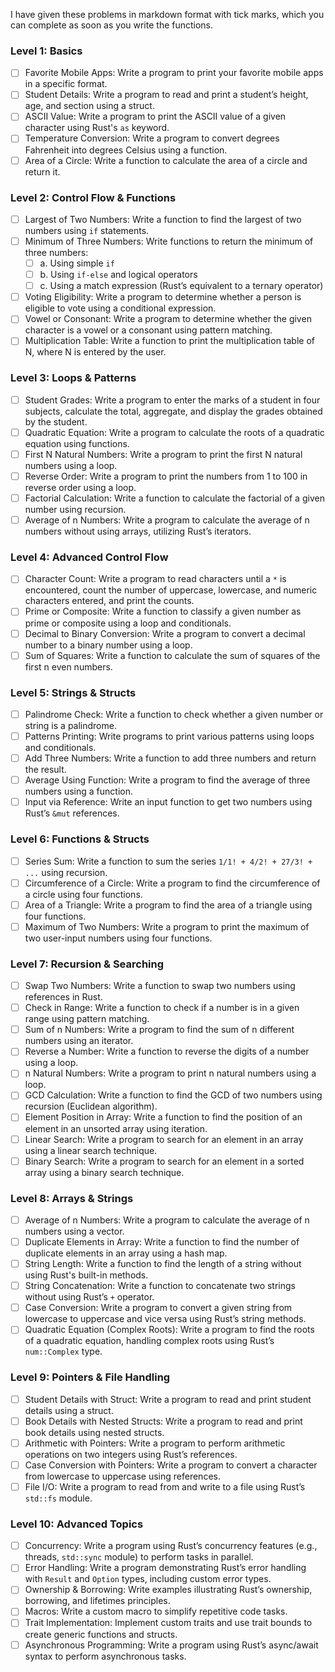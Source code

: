 I have given these problems in markdown format with tick marks, which you can complete as soon as you write the functions.

### Level 1: Basics
- [ ] Favorite Mobile Apps: Write a program to print your favorite mobile apps in a specific format.
- [ ] Student Details: Write a program to read and print a student’s height, age, and section using a struct.
- [ ] ASCII Value: Write a program to print the ASCII value of a given character using Rust's `as` keyword.
- [ ] Temperature Conversion: Write a program to convert degrees Fahrenheit into degrees Celsius using a function.
- [ ] Area of a Circle: Write a function to calculate the area of a circle and return it.

### Level 2: Control Flow & Functions
- [ ] Largest of Two Numbers: Write a function to find the largest of two numbers using `if` statements.
- [ ] Minimum of Three Numbers: Write functions to return the minimum of three numbers:
  - [ ] a. Using simple `if`
  - [ ] b. Using `if-else` and logical operators
  - [ ] c. Using a match expression (Rust’s equivalent to a ternary operator)
- [ ] Voting Eligibility: Write a program to determine whether a person is eligible to vote using a conditional expression.
- [ ] Vowel or Consonant: Write a program to determine whether the given character is a vowel or a consonant using pattern matching.
- [ ] Multiplication Table: Write a function to print the multiplication table of N, where N is entered by the user.

### Level 3: Loops & Patterns
- [ ] Student Grades: Write a program to enter the marks of a student in four subjects, calculate the total, aggregate, and display the grades obtained by the student.
- [ ] Quadratic Equation: Write a program to calculate the roots of a quadratic equation using functions.
- [ ] First N Natural Numbers: Write a program to print the first N natural numbers using a loop.
- [ ] Reverse Order: Write a program to print the numbers from 1 to 100 in reverse order using a loop.
- [ ] Factorial Calculation: Write a function to calculate the factorial of a given number using recursion.
- [ ] Average of n Numbers: Write a program to calculate the average of n numbers without using arrays, utilizing Rust’s iterators.

### Level 4: Advanced Control Flow
- [ ] Character Count: Write a program to read characters until a `*` is encountered, count the number of uppercase, lowercase, and numeric characters entered, and print the counts.
- [ ] Prime or Composite: Write a function to classify a given number as prime or composite using a loop and conditionals.
- [ ] Decimal to Binary Conversion: Write a program to convert a decimal number to a binary number using a loop.
- [ ] Sum of Squares: Write a function to calculate the sum of squares of the first n even numbers.

### Level 5: Strings & Structs
- [ ] Palindrome Check: Write a function to check whether a given number or string is a palindrome.
- [ ] Patterns Printing: Write programs to print various patterns using loops and conditionals.
- [ ] Add Three Numbers: Write a function to add three numbers and return the result.
- [ ] Average Using Function: Write a program to find the average of three numbers using a function.
- [ ] Input via Reference: Write an input function to get two numbers using Rust’s `&mut` references.

### Level 6: Functions & Structs
- [ ] Series Sum: Write a function to sum the series `1/1! + 4/2! + 27/3! + ...` using recursion.
- [ ] Circumference of a Circle: Write a program to find the circumference of a circle using four functions.
- [ ] Area of a Triangle: Write a program to find the area of a triangle using four functions.
- [ ] Maximum of Two Numbers: Write a program to print the maximum of two user-input numbers using four functions.

### Level 7: Recursion & Searching
- [ ] Swap Two Numbers: Write a function to swap two numbers using references in Rust.
- [ ] Check in Range: Write a function to check if a number is in a given range using pattern matching.
- [ ] Sum of n Numbers: Write a program to find the sum of n different numbers using an iterator.
- [ ] Reverse a Number: Write a function to reverse the digits of a number using a loop.
- [ ] n Natural Numbers: Write a program to print n natural numbers using a loop.
- [ ] GCD Calculation: Write a function to find the GCD of two numbers using recursion (Euclidean algorithm).
- [ ] Element Position in Array: Write a function to find the position of an element in an unsorted array using iteration.
- [ ] Linear Search: Write a program to search for an element in an array using a linear search technique.
- [ ] Binary Search: Write a program to search for an element in a sorted array using a binary search technique.

### Level 8: Arrays & Strings
- [ ] Average of n Numbers: Write a program to calculate the average of n numbers using a vector.
- [ ] Duplicate Elements in Array: Write a function to find the number of duplicate elements in an array using a hash map.
- [ ] String Length: Write a function to find the length of a string without using Rust's built-in methods.
- [ ] String Concatenation: Write a function to concatenate two strings without using Rust’s `+` operator.
- [ ] Case Conversion: Write a program to convert a given string from lowercase to uppercase and vice versa using Rust’s string methods.
- [ ] Quadratic Equation (Complex Roots): Write a program to find the roots of a quadratic equation, handling complex roots using Rust’s `num::Complex` type.

### Level 9: Pointers & File Handling
- [ ] Student Details with Struct: Write a program to read and print student details using a struct.
- [ ] Book Details with Nested Structs: Write a program to read and print book details using nested structs.
- [ ] Arithmetic with Pointers: Write a program to perform arithmetic operations on two integers using Rust’s references.
- [ ] Case Conversion with Pointers: Write a program to convert a character from lowercase to uppercase using references.
- [ ] File I/O: Write a program to read from and write to a file using Rust’s `std::fs` module.

### Level 10: Advanced Topics
- [ ] Concurrency: Write a program using Rust’s concurrency features (e.g., threads, `std::sync` module) to perform tasks in parallel.
- [ ] Error Handling: Write a program demonstrating Rust’s error handling with `Result` and `Option` types, including custom error types.
- [ ] Ownership & Borrowing: Write examples illustrating Rust’s ownership, borrowing, and lifetimes principles.
- [ ] Macros: Write a custom macro to simplify repetitive code tasks.
- [ ] Trait Implementation: Implement custom traits and use trait bounds to create generic functions and structs.
- [ ] Asynchronous Programming: Write a program using Rust’s async/await syntax to perform asynchronous tasks.